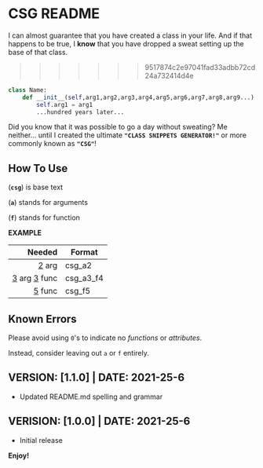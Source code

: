 # CSG README
I can almost guarantee that you have created a class in your life. And if that happens to be true, I **know** that you have dropped a sweat setting up the base of that class. 
>>>>>>> 9517874c2e97041fad33adbb72cd24a732414d4e
```python
class Name:
    def __init__(self,arg1,arg2,arg3,arg4,arg5,arg6,arg7,arg8,arg9...):
        self.arg1 = arg1
        ...hundred years later...
```
Did you know that it was possible to go a day without sweating? Me neither... until I created the ultimate **`"CLASS SNIPPETS GENERATOR!"`** or more commonly known as **`"CSG"`**!
## How To Use

(**`csg`**) is base text 

(**`a`**) stands for arguments

(**`f`**) stands for function

**EXAMPLE**

| Needed |  Format |   
| ------:|---------------------------------------------------   
| <u>2</u> arg |  csg_a2 |
| <u>3</u> arg <u>3</u> func |  csg_a3_f4 |   
| <u>5</u> func |  csg_f5 |   
          
## Known Errors

Please avoid using `0`'s to indicate no *functions* or *attributes*. 

Instead, consider leaving out `a` or `f` entirely.       

## VERSION: [1.1.0] | DATE: 2021-25-6
- Updated README.md spelling and grammar

## VERISION: [1.0.0] | DATE: 2021-25-6
- Initial release

**Enjoy!** 
